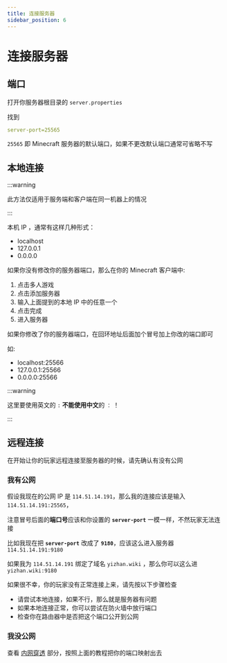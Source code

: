 ```yaml
---
title: 连接服务器
sidebar_position: 6
---
```


# 连接服务器

## 端口

打开你服务器根目录的 `server.properties`

找到

```yaml
server-port=25565
```

`25565` 即 Minecraft 服务器的默认端口，如果不更改默认端口通常可省略不写

## 本地连接

:::warning

此方法仅适用于服务端和客户端在同一机器上的情况

:::

本机 IP ，通常有这样几种形式：

- localhost
- 127.0.0.1
- 0.0.0.0

如果你没有修改你的服务器端口，那么在你的 Minecraft 客户端中:

1. 点击多人游戏
2. 点击添加服务器
3. 输入上面提到的本地 IP 中的任意一个
4. 点击完成
5. 进入服务器

如果你修改了你的服务器端口，在回环地址后面加个冒号加上你改的端口即可

如:

- localhost:25566
- 127.0.0.1:25566
- 0.0.0.0:25566

:::warning

这里要使用英文的 `:` **不能使用中文**的 `：` ！

:::

## 远程连接

在开始让你的玩家远程连接至服务器的时候，请先确认有没有公网

### 我有公网

假设我现在的公网 IP 是 `114.51.14.191`，那么我的连接应该是输入 `114.51.14.191:25565`，

注意冒号后面的**端口号**应该和你设置的 **`server-port`** 一模一样，不然玩家无法连接

比如我现在把 **`server-port`** 改成了 **`9180`**，应该这么进入服务器 `114.51.14.191:9180`

如果我为 `114.51.14.191` 绑定了域名 `yizhan.wiki` ，那么你可以这么进 `yizhan.wiki:9180`

如果很不幸，你的玩家没有正常连接上来，请先按以下步骤检查

* 请尝试本地连接，如果不行，那么就是服务器有问题
* 如果本地连接正常，你可以尝试在防火墙中放行端口
* 检查你在路由器中是否把这个端口公开到公网

### 我没公网

查看 [内网穿透](https://yizhan.wiki/NitWikit/process/deploy/intranet-penetration) 部分，按照上面的教程把你的端口映射出去
